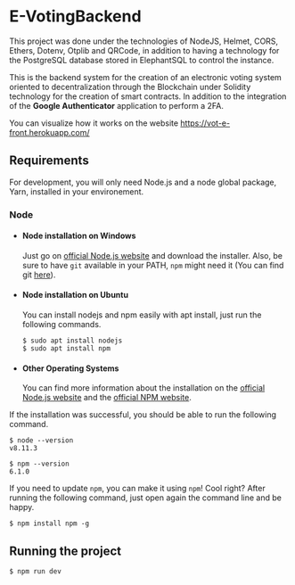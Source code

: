 # E-VotingBackend

This project was done under the technologies of NodeJS, Helmet, CORS, Ethers, Dotenv, Otplib and QRCode, in addition to having a technology for the PostgreSQL database stored in ElephantSQL to control the instance. 

This is the backend system for the creation of an electronic voting system oriented to decentralization through the Blockchain under Solidity technology for the creation of smart contracts. In addition to the integration of the **Google Authenticator** application to perform a 2FA.

You can visualize how it works on the website https://vot-e-front.herokuapp.com/

## Requirements

For development, you will only need Node.js and a node global package, Yarn, installed in your environement.

### Node
- #### Node installation on Windows

  Just go on [official Node.js website](https://nodejs.org/) and download the installer.
Also, be sure to have `git` available in your PATH, `npm` might need it (You can find git [here](https://git-scm.com/)).

- #### Node installation on Ubuntu

  You can install nodejs and npm easily with apt install, just run the following commands.

      $ sudo apt install nodejs
      $ sudo apt install npm

- #### Other Operating Systems
  You can find more information about the installation on the [official Node.js website](https://nodejs.org/) and the [official NPM website](https://npmjs.org/).

If the installation was successful, you should be able to run the following command.

    $ node --version
    v8.11.3

    $ npm --version
    6.1.0

If you need to update `npm`, you can make it using `npm`! Cool right? After running the following command, just open again the command line and be happy.

    $ npm install npm -g

## Running the project

    $ npm run dev
